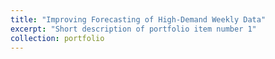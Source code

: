 ```yaml
---
title: "Improving Forecasting of High-Demand Weekly Data"
excerpt: "Short description of portfolio item number 1"
collection: portfolio
---
```


